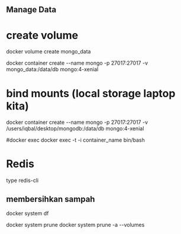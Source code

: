 ## Manage Data
# create volume
docker volume create mongo_data

docker container create --name mongo -p 27017:27017 -v mongo_data:/data/db mongo:4-xenial

# bind mounts (local storage laptop kita)
docker container create --name mongo -p 27017:27017 -v /users/iqbal/desktop/mongodb:/data/db mongo:4-xenial

#docker exec
docker exec -t -i container_name bin/bash

# Redis
type redis-cli

## membersihkan sampah
docker system df

docker system prune
docker system prune -a --volumes